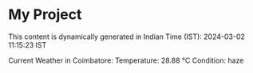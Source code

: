 # My Project

This content is dynamically generated in Indian Time (IST): 2024-03-02 11:15:23 IST


Current Weather in Coimbatore:
Temperature: 28.88 °C
Condition: haze
